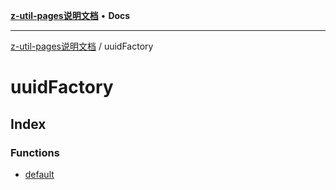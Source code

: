 [**z-util-pages说明文档**](../README.md) • **Docs**

***

[z-util-pages说明文档](../modules.md) / uuidFactory

# uuidFactory

## Index

### Functions

- [default](functions/default.md)

